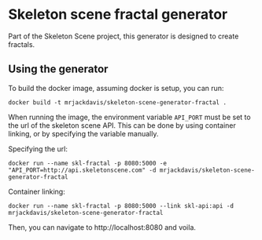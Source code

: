 # Skeleton scene fractal generator

Part of the Skeleton Scene project, this generator is designed to create fractals.

## Using the generator

To build the docker image, assuming docker is setup, you can run:

    docker build -t mrjackdavis/skeleton-scene-generator-fractal .

When running the image, the environment variable `API_PORT` must be set to the url of the skeleton scene API. This can be done by using container linking, or by specifying the variable manually.

Specifying the url:

    docker run --name skl-fractal -p 8080:5000 -e "API_PORT=http://api.skeletonscene.com" -d mrjackdavis/skeleton-scene-generator-fractal

Container linking:

    docker run --name skl-fractal -p 8080:5000 --link skl-api:api -d mrjackdavis/skeleton-scene-generator-fractal

Then, you can navigate to http://localhost:8080 and voila.